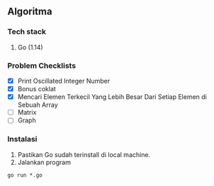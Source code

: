 ## Algoritma

### Tech stack
1. Go (1.14)

### Problem Checklists

- [x] Print Oscillated Integer Number
- [x] Bonus coklat
- [x] Mencari Elemen Terkecil Yang Lebih Besar Dari Setiap Elemen di Sebuah Array
- [ ] Matrix
- [ ] Graph
 
### Instalasi
1. Pastikan Go sudah terinstall di local machine.
2. Jalankan program
```
go run *.go
```

